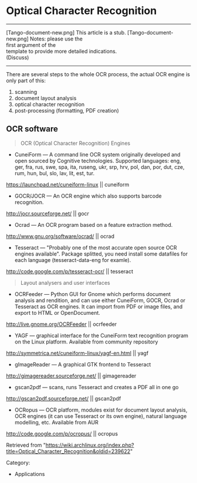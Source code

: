 Optical Character Recognition
=============================

  ------------------------ ------------------------ ------------------------
  [Tango-document-new.png] This article is a stub.  [Tango-document-new.png]
                           Notes: please use the    
                           first argument of the    
                           template to provide more 
                           detailed indications.    
                           (Discuss)                
  ------------------------ ------------------------ ------------------------

There are several steps to the whole OCR process, the actual OCR engine
is only part of this:

1.  scanning
2.  document layout analysis
3.  optical character recognition
4.  post-processing (formatting, PDF creation)

OCR software
------------

> OCR (Optical Character Recognition) Engines

-   CuneiForm — A command line OCR system originally developed and open
    sourced by Cognitive technologies. Supported languages: eng, ger,
    fra, rus, swe, spa, ita, ruseng, ukr, srp, hrv, pol, dan, por, dut,
    cze, rum, hun, bul, slo, lav, lit, est, tur.

https://launchpad.net/cuneiform-linux || cuneiform

-   GOCR/JOCR — An OCR engine which also supports barcode recognition.

http://jocr.sourceforge.net/ || gocr

-   Ocrad — An OCR program based on a feature extraction method.

http://www.gnu.org/software/ocrad/ || ocrad

-   Tesseract — "Probably one of the most accurate open source OCR
    engines available". Package splitted, you need install some
    datafiles for each language (tesseract-data-eng for examle).

http://code.google.com/p/tesseract-ocr/ || tesseract

> Layout analysers and user interfaces

-   OCRFeeder — Python GUI for Gnome which performs document analysis
    and rendition, and can use either CuneiForm, GOCR, Ocrad or
    Tesseract as OCR engines. It can import from PDF or image files, and
    export to HTML or OpenDocument.

http://live.gnome.org/OCRFeeder || ocrfeeder

-   YAGF — graphical interface for the CuneiForm text recognition
    program on the Linux platform. Available from community repository

http://symmetrica.net/cuneiform-linux/yagf-en.html || yagf

-   gImageReader — A graphical GTK frontend to Tesseract

http://gimagereader.sourceforge.net/ || gimagereader

-   gscan2pdf — scans, runs Tesseract and creates a PDF all in one go

http://gscan2pdf.sourceforge.net/ || gscan2pdf

-   OCRopus — OCR platform, modules exist for document layout analysis,
    OCR engines (it can use Tesseract or its own engine), natural
    language modelling, etc. Available from AUR

http://code.google.com/p/ocropus/ || ocropus

Retrieved from
"https://wiki.archlinux.org/index.php?title=Optical_Character_Recognition&oldid=239622"

Category:

-   Applications

